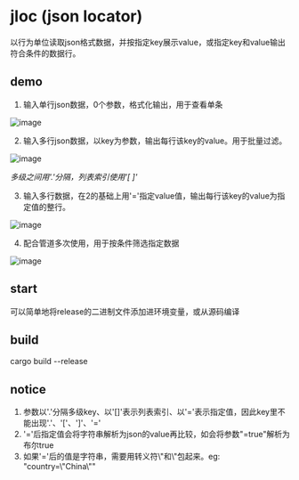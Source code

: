 # jloc (json locator)

以行为单位读取json格式数据，并按指定key展示value，或指定key和value输出符合条件的数据行。

## demo

1. 输入单行json数据，0个参数，格式化输出，用于查看单条

![image](https://github.com/Shikai-Jin/jloc/blob/main/readme_gif/1.gif)



2. 输入多行json数据，以key为参数，输出每行该key的value。用于批量过滤。

![image](https://github.com/Shikai-Jin/jloc/blob/main/readme_gif/2.gif)

_多级之间用'.'分隔，列表索引使用'[ ]'_



3. 输入多行数据，在2的基础上用'='指定value值，输出每行该key的value为指定值的整行。

![image](https://github.com/Shikai-Jin/jloc/blob/main/readme_gif/3.gif)



4. 配合管道多次使用，用于按条件筛选指定数据

![image](https://github.com/Shikai-Jin/jloc/blob/main/readme_gif/4.gif)



## start

可以简单地将release的二进制文件添加进环境变量，或从源码编译



## build

cargo build --release



## notice

1. 参数以'.'分隔多级key、以'[]'表示列表索引、以'='表示指定值，因此key里不能出现'.'、'['、']'、'='
2. '='后指定值会将字符串解析为json的value再比较，如会将参数"=true"解析为布尔true
3. 如果'='后的值是字符串，需要用转义符\\"和\\"包起来。eg: "country=\\"China\\""

